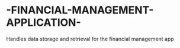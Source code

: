 # -FINANCIAL-MANAGEMENT-APPLICATION-
Handles data storage and retrieval for the financial management app 
